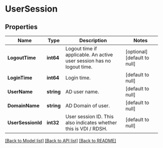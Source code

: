 # UserSession

## Properties
Name | Type | Description | Notes
------------ | ------------- | ------------- | -------------
**LogoutTime** | **int64** | Logout time if applicable.  An active user session has no logout time.  | [optional] [default to null]
**LoginTime** | **int64** | Login time. | [default to null]
**UserName** | **string** | AD user name. | [default to null]
**DomainName** | **string** | AD Domain of user. | [default to null]
**UserSessionId** | **int32** | User session ID. This also indicates whether this is VDI / RDSH. | [default to null]

[[Back to Model list]](../README.md#documentation-for-models) [[Back to API list]](../README.md#documentation-for-api-endpoints) [[Back to README]](../README.md)

